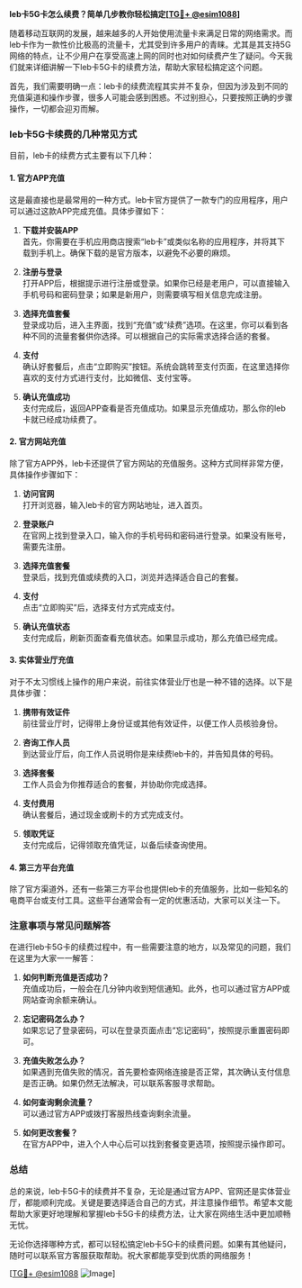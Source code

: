 **leb卡5G卡怎么续费？简单几步教你轻松搞定[[TG💪+ @esim1088](https://t.me/s/esim1088)]**

随着移动互联网的发展，越来越多的人开始使用流量卡来满足日常的网络需求。而leb卡作为一款性价比极高的流量卡，尤其受到许多用户的青睐。尤其是其支持5G网络的特点，让不少用户在享受高速上网的同时也对如何续费产生了疑问。今天我们就来详细讲解一下leb卡5G卡的续费方法，帮助大家轻松搞定这个问题。

首先，我们需要明确一点：leb卡的续费流程其实并不复杂，但因为涉及到不同的充值渠道和操作步骤，很多人可能会感到困惑。不过别担心，只要按照正确的步骤操作，一切都会迎刃而解。

### leb卡5G卡续费的几种常见方式

目前，leb卡的续费方式主要有以下几种：

#### 1. 官方APP充值

这是最直接也是最常用的一种方式。leb卡官方提供了一款专门的应用程序，用户可以通过这款APP完成充值。具体步骤如下：

1. **下载并安装APP**  
   首先，你需要在手机应用商店搜索“leb卡”或类似名称的应用程序，并将其下载到手机上。确保下载的是官方版本，以避免不必要的麻烦。

2. **注册与登录**  
   打开APP后，根据提示进行注册或登录。如果你已经是老用户，可以直接输入手机号码和密码登录；如果是新用户，则需要填写相关信息完成注册。

3. **选择充值套餐**  
   登录成功后，进入主界面，找到“充值”或“续费”选项。在这里，你可以看到各种不同的流量套餐供你选择。可以根据自己的实际需求选择合适的套餐。

4. **支付**  
   确认好套餐后，点击“立即购买”按钮。系统会跳转至支付页面，在这里选择你喜欢的支付方式进行支付，比如微信、支付宝等。

5. **确认充值成功**  
   支付完成后，返回APP查看是否充值成功。如果显示充值成功，那么你的leb卡就已经成功续费了。

#### 2. 官方网站充值

除了官方APP外，leb卡还提供了官方网站的充值服务。这种方式同样非常方便，具体操作步骤如下：

1. **访问官网**  
   打开浏览器，输入leb卡的官方网站地址，进入首页。

2. **登录账户**  
   在官网上找到登录入口，输入你的手机号码和密码进行登录。如果没有账号，需要先注册。

3. **选择充值套餐**  
   登录后，找到充值或续费的入口，浏览并选择适合自己的套餐。

4. **支付**  
   点击“立即购买”后，选择支付方式完成支付。

5. **确认充值状态**  
   支付完成后，刷新页面查看充值状态。如果显示成功，那么充值已经完成。

#### 3. 实体营业厅充值

对于不太习惯线上操作的用户来说，前往实体营业厅也是一种不错的选择。以下是具体步骤：

1. **携带有效证件**  
   前往营业厅时，记得带上身份证或其他有效证件，以便工作人员核验身份。

2. **咨询工作人员**  
   到达营业厅后，向工作人员说明你是来续费leb卡的，并告知具体的号码。

3. **选择套餐**  
   工作人员会为你推荐适合的套餐，并协助你完成选择。

4. **支付费用**  
   确认套餐后，通过现金或刷卡的方式完成支付。

5. **领取凭证**  
   支付完成后，记得领取充值凭证，以备后续查询使用。

#### 4. 第三方平台充值

除了官方渠道外，还有一些第三方平台也提供leb卡的充值服务，比如一些知名的电商平台或支付工具。这些平台通常会有一定的优惠活动，大家可以关注一下。

### 注意事项与常见问题解答

在进行leb卡5G卡的续费过程中，有一些需要注意的地方，以及常见的问题，我们在这里为大家一一解答：

1. **如何判断充值是否成功？**  
   充值成功后，一般会在几分钟内收到短信通知。此外，也可以通过官方APP或网站查询余额来确认。

2. **忘记密码怎么办？**  
   如果忘记了登录密码，可以在登录页面点击“忘记密码”，按照提示重置密码即可。

3. **充值失败怎么办？**  
   如果遇到充值失败的情况，首先要检查网络连接是否正常，其次确认支付信息是否正确。如果仍然无法解决，可以联系客服寻求帮助。

4. **如何查询剩余流量？**  
   可以通过官方APP或拨打客服热线查询剩余流量。

5. **如何更改套餐？**  
   在官方APP中，进入个人中心后可以找到套餐变更选项，按照提示操作即可。

### 总结

总的来说，leb卡5G卡的续费并不复杂，无论是通过官方APP、官网还是实体营业厅，都能顺利完成。关键是要选择适合自己的方式，并注意操作细节。希望本文能帮助大家更好地理解和掌握leb卡5G卡的续费方法，让大家在网络生活中更加顺畅无忧。

无论你选择哪种方式，都可以轻松搞定leb卡5G卡的续费问题。如果有其他疑问，随时可以联系官方客服获取帮助。祝大家都能享受到优质的网络服务！

[[TG💪+ @esim1088](https://t.me/s/esim1088) ![Image](https://i.postimg.cc/4NQfJmqS/Snipaste-2025-05-13-00-14-12.png)]